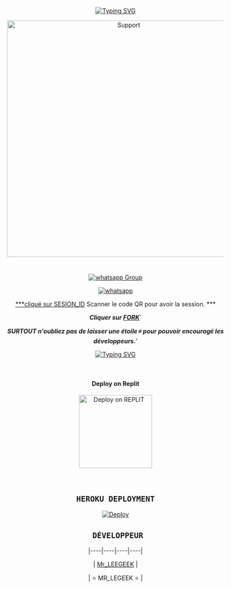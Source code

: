 <div align="center">
<a href="https://git.io/typing-svg"><img src="https://readme-typing-svg.demolab.com?font=Ribeye&size=50&pause=1000&color=F710B1&center=true&width=910&height=100&lines=bonjour ;+JE+suis+GEEK+MD; DÉVELOPPE+PAR;+MR_LEGEEK.." alt="Typing SVG" /></a>
</p>
<p align="center">
  <a href="https://chat.whatsapp.com/FRQiuFWlYJ3Jolx7OACtKo">
    <img alt=Support height="550" src="https://telegra.ph/file/0d515dafc5188ddd5961a.jpg"> 
    </p>
<h1 align="center"> 
</h1>
<p align="center"> 
<p align="center">

<p align="center">
  
 <a href="https://chat.whatsapp.com/FRQiuFWlYJ3Jolx7OACtKo" target="_blank">
    <img alt="whatsapp Group" src="https://img.shields.io/badge/ Whatsapp Support Group -25D366?style=for-the-badge&logo=whatsapp&logoColor=white" />
 </a> 

<p align="center">
  <a href="https://wa.me/+237698046545?text=Hi+Bro--+I+Need+Help.+I+messaged+you+from+GEEK-md+Repo" target="_blank">
    <img alt="whatsapp" src="https://img.shields.io/badge/ Whatsapp -25D366?style=for-the-badge&logo=whatsapp&logoColor=green" />
  
***cliqué sur [SESION_ID](https://geek-qr-c6ccf7b7583e.herokuapp.com/) Scanner le code QR pour avoir la session. ***


***Cliquer sur  [FORK](https://github.com/GEEKMD099/GEEK-MD-1.0/fork)***`
    
***SURTOUT n'oubliez pas de laisser une étoile⭐ pour pouvoir encouragé les développeurs.***'


 

<div align="center">
<a href="https://git.io/typing-svg"><img src="https://readme-typing-svg.demolab.com?font=toge+Ops+One&size=50&pause=1000&color=1BBFDAFF&center=true&width=910&height=100&lines=;+GEEK+MD+BY+MR_LEGEEK;+BOT+TECH+INDUSTRIE." alt="Typing SVG" /></a>
  </p>

<br>

<h4 align="center"> Deploy on Replit
</h4>

<p align="center" >
    <a href="https://repl.it/github/Denzo-MD/Denzo-MD-V3">
    <img src="https://repl.it/badge/github/quiec/whatsasena" width="170px" alt="Deploy on REPLIT" >
    </a>
</p>

<p align="center" >
    <br>
    
    
</p>


## ```HEROKU DEPLOYMENT```

[![Deploy](https://www.herokucdn.com/deploy/button.svg)](https://heroku.com/deploy?template=https://github.com/GEEKMD099/GEEK-MD-1.0)





## ``` DÉVELOPPEUR```

 

  <div align="center">

 

|----|----|----|----|

| [Mr_LEEGEEK](https://github.com/GEEKMD099) |



| ⭐  MR_LEGEEK ⭐ |
